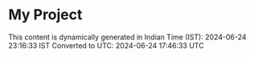 # My Project

This content is dynamically generated in Indian Time (IST): 2024-06-24 23:16:33 IST
Converted to UTC: 2024-06-24 17:46:33 UTC
